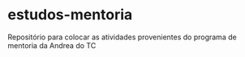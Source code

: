 # estudos-mentoria
Repositório para colocar as atividades provenientes do programa de mentoria da Andrea do TC
